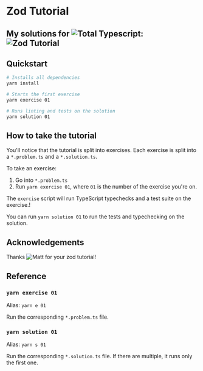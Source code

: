 # Zod Tutorial

## My solutions for ![Total Typescript](https://totaltypescript.com): ![Zod Tutorial](https://www.totaltypescript.com/tutorials/zod)

## Quickstart

```sh
# Installs all dependencies
yarn install

# Starts the first exercise
yarn exercise 01

# Runs linting and tests on the solution
yarn solution 01
```

## How to take the tutorial

You'll notice that the tutorial is split into exercises. Each exercise is split into a `*.problem.ts` and a `*.solution.ts`.

To take an exercise:

1. Go into `*.problem.ts`
2. Run `yarn exercise 01`, where `01` is the number of the exercise you're on.

The `exercise` script will run TypeScript typechecks and a test suite on the exercise.!

You can run `yarn solution 01` to run the tests and typechecking on the solution.

## Acknowledgements
Thanks ![Matt](https://github.com/mattpocock) for your zod tutorial! 

## Reference

### `yarn exercise 01`

Alias: `yarn e 01`

Run the corresponding `*.problem.ts` file.

### `yarn solution 01`

Alias: `yarn s 01`

Run the corresponding `*.solution.ts` file. If there are multiple, it runs only the first one.

